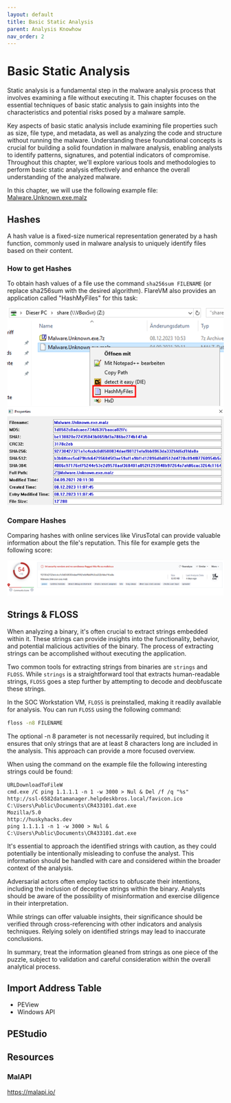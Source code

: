 ```yaml
---
layout: default
title: Basic Static Analysis
parent: Analysis Knowhow
nav_order: 2
---
```


# Basic Static Analysis

Static analysis is a fundamental step in the malware analysis process that involves examining a file without executing it. This chapter focuses on the essential techniques of basic static analysis to gain insights into the characteristics and potential risks posed by a malware sample.

Key aspects of basic static analysis include examining file properties such as size, file type, and metadata, as well as analyzing the code and structure without running the malware. Understanding these foundational concepts is crucial for building a solid foundation in malware analysis, enabling analysts to identify patterns, signatures, and potential indicators of compromise. Throughout this chapter, we'll explore various tools and methodologies to perform basic static analysis effectively and enhance the overall understanding of the analyzed malware.

In this chapter, we will use the following example file: [Malware.Unknown.exe.malz](https://github.com/HuskyHacks/PMAT-labs/tree/main/labs/1-1.BasicStaticAnalysis/Malware.Unknown.exe.malz)

## Hashes

A hash value is a fixed-size numerical representation generated by a hash function, commonly used in malware analysis to uniquely identify files based on their content.

### How to get Hashes

To obtain hash values of a file use the command `sha256sum FILENAME` (or replace sha256sum with the desired algorithm).
FlareVM also provides an application called "HashMyFiles" for this task:

![Open File with HashMyFiles](../../assets/images/hash_open.png)
![Overview with HashMyFiles](../../assets/images/hash_overview.png)

### Compare Hashes

Comparing hashes with online services like VirusTotal can provide valuable information about the file's reputation.
This file for example gets the following score:

![VirusTotal Score](../../assets/images/virus_total_score.png)

## Strings & FLOSS

When analyzing a binary, it's often crucial to extract strings embedded within it. These strings can provide insights into the functionality, behavior, and potential malicious activities of the binary. The process of extracting strings can be accomplished without executing the application.

Two common tools for extracting strings from binaries are `strings` and `FLOSS`. While `strings` is a straightforward tool that extracts human-readable strings, `FLOSS` goes a step further by attempting to decode and deobfuscate these strings.

In the SOC Workstation VM, `FLOSS` is preinstalled, making it readily available for analysis. You can run `FLOSS` using the following command:

```bash
floss -n8 FILENAME
```

The optional -n 8 parameter is not necessarily required, but including it ensures that only strings that are at least 8 characters long are included in the analysis. This approach can provide a more focused overview.

When using the command on the example file the following interesting strings could be found:

```plaintext
URLDownloadToFileW
cmd.exe /C ping 1.1.1.1 -n 1 -w 3000 > Nul & Del /f /q "%s"
http://ssl-6582datamanager.helpdeskbros.local/favicon.ico
C:\Users\Public\Documents\CR433101.dat.exe
Mozilla/5.0
http://huskyhacks.dev
ping 1.1.1.1 -n 1 -w 3000 > Nul & C:\Users\Public\Documents\CR433101.dat.exe
```

It's essential to approach the identified strings with caution, as they could potentially be intentionally misleading to confuse the analyst. This information should be handled with care and considered within the broader context of the analysis.

Adversarial actors often employ tactics to obfuscate their intentions, including the inclusion of deceptive strings within the binary. Analysts should be aware of the possibility of misinformation and exercise diligence in their interpretation.

While strings can offer valuable insights, their significance should be verified through cross-referencing with other indicators and analysis techniques. Relying solely on identified strings may lead to inaccurate conclusions.

In summary, treat the information gleaned from strings as one piece of the puzzle, subject to validation and careful consideration within the overall analytical process.

## Import Address Table

- PEView
- Windows API

## PEStudio

## Resources

### MalAPI

<https://malapi.io/>
